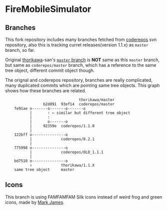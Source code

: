FireMobileSimulator
===================

Branches
--------

This fork repository includes many branches fetched from [coderepos](http://coderepos.org/share) svn repository,
also this is tracking curret releases(version 1.1.x) as ``master`` branch, so far.

Original [thorikawa](https://github.com/thorikawa/FireMobileSimulator)-san's [``master`` branch](https://github.com/thorikawa/FireMobileSimulator/tree/master) is **NOT** same as this ``master`` branch,
but same as ``coderepos/master`` branch, which has a reference to the same tree object, different commit object though.

The orignal and coderepos repository, branches are really complicated, many duplicated commits which are pointing same tree objects.
This graph shows how these branches are related.

                                     thorikawa/master
                     b2d891  93ef14  coderepos/master
        fe91ae o-------o-------o-------o
               |       : ← similar but different tree object
               |       :
               |       o-------o
               |     92359e  coderepos/1.1.0
               |
        122bff o---------------o
               |             coderepos/0.2.1
               |
        775998 o---------------o
               |             coderepos/OLD_1.1.1
               |
        bd7510 o---------------o
               ↑             thorikawa/1.1.X
        same tree object     master

Icons
-----

This branch is using FAMFAMFAM Silk icons instead of weird frog and green icons, made by [Mark James](http://www.famfamfam.com/lab/icons/silk/).
